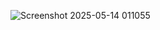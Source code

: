 ![Screenshot 2025-05-14 011055](https://github.com/user-attachments/assets/7cdd8845-7cfb-4413-9e42-c1f1fcddf9b1)
